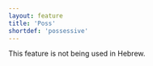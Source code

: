 ```yaml
---
layout: feature
title: 'Poss'
shortdef: 'possessive'
---
```


This feature is not being used in Hebrew.
